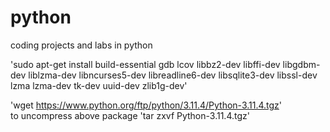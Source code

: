 # python
coding projects and labs in python

'sudo apt-get install build-essential gdb lcov libbz2-dev libffi-dev libgdbm-dev liblzma-dev libncurses5-dev libreadline6-dev libsqlite3-dev libssl-dev lzma lzma-dev tk-dev uuid-dev zlib1g-dev'

'wget https://www.python.org/ftp/python/3.11.4/Python-3.11.4.tgz' <br>
to uncompress above package 'tar zxvf Python-3.11.4.tgz'
